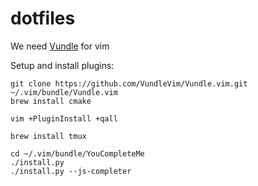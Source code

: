 # dotfiles

We need [Vundle](https://github.com/VundleVim/Vundle.vim) for vim

Setup and install plugins:
```
git clone https://github.com/VundleVim/Vundle.vim.git ~/.vim/bundle/Vundle.vim
brew install cmake

vim +PluginInstall +qall
```

```
brew install tmux
```

```
cd ~/.vim/bundle/YouCompleteMe
./install.py
./install.py --js-completer
```
